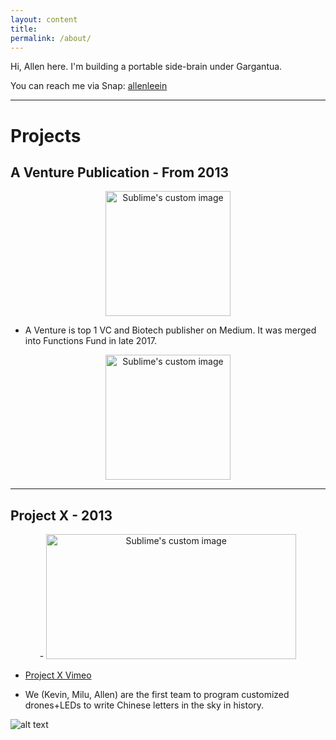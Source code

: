 ```yaml
---
layout: content
title: 
permalink: /about/
---
```


Hi, Allen here. I'm building a portable side-brain under Gargantua.

You can reach me via Snap: [allenleein](https://www.snapchat.com/add/allenleein)

----

# Projects

## A Venture Publication - From 2013

<p align="center">
  <img width="200" height="200" src="https://i.imgur.com/4bY53O8.jpg" alt="Sublime's custom image"/>
</p>

* A Venture is top 1 VC and Biotech publisher on Medium. It was merged into Functions Fund in late 2017.

<p align="center">
  <img width="200" height="200" src="https://i.imgur.com/s9PpQKe.png" alt="Sublime's custom image"/>
</p>

----

## Project X - 2013

<p align="center">
-  <img width="400" height="200" src="https://media.giphy.com/media/l3mZ5zogGcnzNzbqM/giphy.gif" alt="Sublime's custom image"/>
</p>

* [Project X Vimeo](https://vimeo.com/111901733)

* We (Kevin, Milu, Allen) are the first team to program customized drones+LEDs to write Chinese letters in the sky in history.

![alt text](https://i.imgur.com/pNz5FOm.jpg "Logo Title Text 1")







